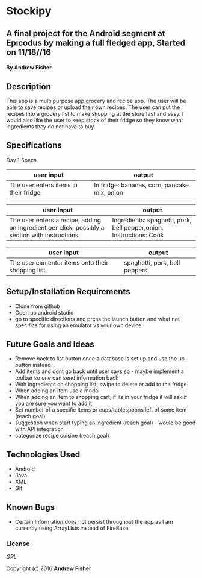 # Stockipy

## A final project for the Android segment at Epicodus by making a full fledged app, Started on 11/18//16

#### By **Andrew Fisher**

## Description
This app is a multi purpose app grocery and recipe app. The user will be able to save recipes or upload their own recipes. The user can put the recipes into a grocery list to make shopping at the store fast and easy. I would also like the user to keep stock of their fridge so they know what ingredients they do not have to buy.

## Specifications



Day 1 Specs

user input                | output
------------------------- | -------------
The user enters items in their fridge| In fridge: bananas, corn, pancake mix, onion

user input                | output
------------------------- | -------------
The user enters a recipe, adding on ingredient per click, possibly a section with instructions| Ingredients: spaghetti, pork, bell pepper,onion. Instructions: Cook

user input                | output
------------------------- | -------------
The user can enter items onto their shopping list| spaghetti, pork, bell peppers.



## Setup/Installation Requirements

* Clone from github
* Open up android studio
* go to specific directions and press the launch button and what not specifics for using an emulator vs your own device

## Future Goals and Ideas
* Remove back to list button once a database is set up and use the up button instead
* Add items and dont go back until user says so - maybe implement a toolbar so one can send information back
* With ingredients on shopping list, swipe to delete or add to the fridge
* When adding an item use a modal
* When adding an item to shopping cart, if its in your fridge it will ask if you are sure you want to add it
* Set number of a specific items or cups/tablespoons left of some item (reach goal)
* suggestion when start typing an ingredient (reach goal) - would be good with API integration
* categorize recipe cuisine (reach goal)

## Technologies Used

* Android
* Java
* XML
* Git


## Known Bugs
* Certain Information does not persist throughout the app as I am currently using ArrayLists instead of FireBase



### License

*GPL*

Copyright (c) 2016 **Andrew Fisher**
